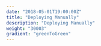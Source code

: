 ```yaml
---
date: "2018-05-01T19:00:00Z"
title: "Deploying Manually"
description: "Deploying Manually"
weight: "30003"
gradient: "greenToGreen"
---
```

